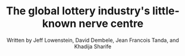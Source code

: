 ---
name: nerve-centre
image: nerve-centre.jpg
title: "The global lottery industry's little-known nerve centre"
subtitle: "Written by Jeff Lowenstein, David Dembele, Jean Francois Tanda, and Khadija Sharife"
summary: "Gtech is part of a global body based in Switzerland that facilitates the eight global lottery giants with opacity and little due diligence or accountability for how these entities are run in partnership with corrupt regimes."
meta: "This story was published by eNCA."
attribution: "Trust Africa supported this project."
external-url: http://www.enca.com/world/the-global-lottery-industrys-little-known-nerve-centre
user:
- tag: "trustafrica"
hashtag:
- tag: "Gamingthelottery"
- tag: "IFF"
---